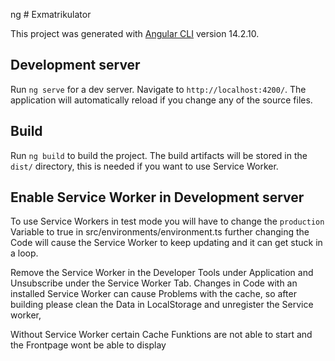 ng # Exmatrikulator

This project was generated with [Angular CLI](https://github.com/angular/angular-cli) version 14.2.10.

## Development server

Run `ng serve` for a dev server. Navigate to `http://localhost:4200/`. The application will automatically reload if you change any of the source files.

## Build

Run `ng build` to build the project. The build artifacts will be stored in the `dist/` directory, this is needed if you want to use Service Worker.


## Enable Service Worker in Development server

To use Service Workers in test mode you will have to change the `production` Variable to true in src/environments/environment.ts
further changing the Code will cause the Service Worker to keep updating and it can get stuck in a loop.

Remove the Service Worker in the Developer Tools under Application and Unsubscribe under the Service Worker Tab. 
Changes in Code with an installed Service Worker can cause Problems with the cache, so after building please clean the Data in LocalStorage and unregister the Service worker,

Without Service Worker certain Cache Funktions are not able to start and the Frontpage wont be able to display 

